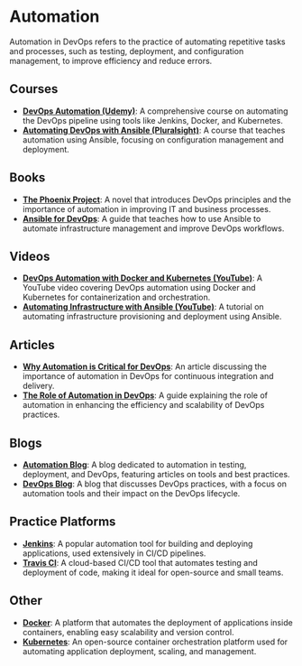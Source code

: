 # Automation
Automation in DevOps refers to the practice of automating repetitive tasks and processes, such as testing, deployment, and configuration management, to improve efficiency and reduce errors.

## Courses
- **[DevOps Automation (Udemy)](https://www.udemy.com/course/devops-automation/)**: A comprehensive course on automating the DevOps pipeline using tools like Jenkins, Docker, and Kubernetes.
- **[Automating DevOps with Ansible (Pluralsight)](https://www.pluralsight.com/courses/devops-automation-ansible)**: A course that teaches automation using Ansible, focusing on configuration management and deployment.

## Books
- **[The Phoenix Project](https://www.amazon.com/Phoenix-Project-DevOps-Helping-Business/dp/0988262592)**: A novel that introduces DevOps principles and the importance of automation in improving IT and business processes.
- **[Ansible for DevOps](https://www.ansible.com/resources/ebooks)**: A guide that teaches how to use Ansible to automate infrastructure management and improve DevOps workflows.

## Videos
- **[DevOps Automation with Docker and Kubernetes (YouTube)](https://www.youtube.com/watch?v=EiLnvNcxbHk)**: A YouTube video covering DevOps automation using Docker and Kubernetes for containerization and orchestration.
- **[Automating Infrastructure with Ansible (YouTube)](https://www.youtube.com/watch?v=af53ZqfPz9E)**: A tutorial on automating infrastructure provisioning and deployment using Ansible.

## Articles
- **[Why Automation is Critical for DevOps](https://www.devops.com/why-automation-is-critical-for-devops/)**: An article discussing the importance of automation in DevOps for continuous integration and delivery.
- **[The Role of Automation in DevOps](https://www.cloudbees.com/blog/role-of-automation-in-devops)**: A guide explaining the role of automation in enhancing the efficiency and scalability of DevOps practices.

## Blogs
- **[Automation Blog](https://www.automated-testing.com/blog)**: A blog dedicated to automation in testing, deployment, and DevOps, featuring articles on tools and best practices.
- **[DevOps Blog](https://www.devops.com/blog/)**: A blog that discusses DevOps practices, with a focus on automation tools and their impact on the DevOps lifecycle.

## Practice Platforms
- **[Jenkins](https://www.jenkins.io/)**: A popular automation tool for building and deploying applications, used extensively in CI/CD pipelines.
- **[Travis CI](https://travis-ci.org/)**: A cloud-based CI/CD tool that automates testing and deployment of code, making it ideal for open-source and small teams.

## Other
- **[Docker](https://www.docker.com/)**: A platform that automates the deployment of applications inside containers, enabling easy scalability and version control.
- **[Kubernetes](https://kubernetes.io/)**: An open-source container orchestration platform used for automating application deployment, scaling, and management.
